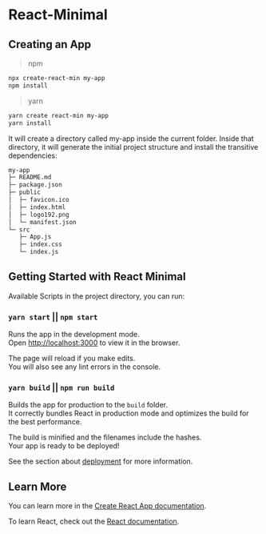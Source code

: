 # React-Minimal

## Creating an App
> npm
```sh
npx create-react-min my-app
npm install
```
>yarn

```sh
yarn create react-min my-app
yarn install
```

It will create a directory called my-app inside the current folder.
Inside that directory, it will generate the initial project structure and install the transitive dependencies:
```sh
my-app
├─ README.md
├─ package.json
├─ public
│  ├─ favicon.ico
│  ├─ index.html
│  ├─ logo192.png
│  └─ manifest.json
└─ src
   ├─ App.js
   ├─ index.css
   └─ index.js
```

## Getting Started with React Minimal

Available Scripts in the project directory, you can run:

### `yarn start` || `npm start`

Runs the app in the development mode.\
Open [http://localhost:3000](http://localhost:3000) to view it in the browser.

The page will reload if you make edits.\
You will also see any lint errors in the console.

### `yarn build` || `npm run build`

Builds the app for production to the `build` folder.\
It correctly bundles React in production mode and optimizes the build for the best performance.

The build is minified and the filenames include the hashes.\
Your app is ready to be deployed!

See the section about [deployment](https://facebook.github.io/create-react-app/docs/deployment) for more information.

## Learn More

You can learn more in the [Create React App documentation](https://facebook.github.io/create-react-app/docs/getting-started).

To learn React, check out the [React documentation](https://reactjs.org/).
